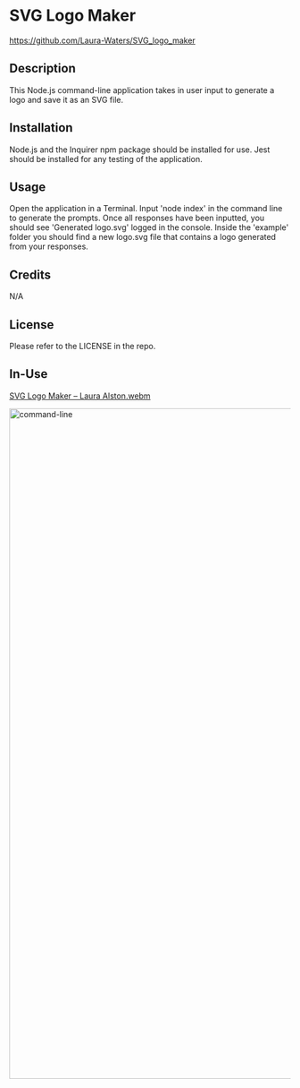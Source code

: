 # SVG Logo Maker
https://github.com/Laura-Waters/SVG_logo_maker

## Description

This Node.js command-line application takes in user input to generate a logo and save it as an SVG file. 

## Installation

Node.js and the Inquirer npm package should be installed for use. Jest should be installed for any testing of the application. 

## Usage

Open the application in a Terminal. Input 'node index' in the command line to generate the prompts. Once all responses have been inputted, you should see 'Generated logo.svg' logged in the console. Inside the 'example' folder you should find a new logo.svg file that contains a logo generated from your responses.  

## Credits

N/A

## License

Please refer to the LICENSE in the repo.

## In-Use 

[SVG Logo Maker – Laura Alston.webm](https://github.com/Laura-Waters/SVG_logo_maker/assets/168473293/b314ff52-c4cd-4e3d-a567-a3cac8b87d95)

<img width="1198" alt="command-line" src="https://github.com/Laura-Waters/SVG_logo_maker/assets/168473293/821f516c-7559-495a-83f5-103bb6b845f5">

